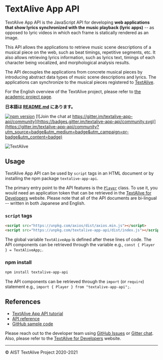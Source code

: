 # TextAlive App API

TextAlive App API is the JavaScript API for developing **web applications that show lyrics synchronized with the music playback (lyric apps)** -- as opposed to lyric videos in which each frame is statically rendered as an image.

This API allows the applications to retrieve music scene descriptions of a musical piece on the web, such as beat timings, repetitive segments, etc. It also allows retrieving lyrics information, such as lyrics text, timings of each character being vocalized, and morphological analysis results.

The API decouples the applications from concrete musical pieces by introducing abstract data types of music scene descriptions and lyrics. The applications can synchronize to the musical pieces registered to [TextAlive](https://textalive.jp).

For the English overview of the TextAlive project, please refer to [the academic project page](https://junkato.jp/textalive/).

**日本語は [README.md](https://github.com/TextAliveJp/textalive-app-api/blob/master/README.md) にあります。**

[![npm version](https://img.shields.io/npm/v/textalive-app-api)](https://www.npmjs.com/package/textalive-app-api) [![Join the chat at https://gitter.im/textalive-app-api/community](https://badges.gitter.im/textalive-app-api/community.svg)](https://gitter.im/textalive-app-api/community?utm_source=badge&utm_medium=badge&utm_campaign=pr-badge&utm_content=badge)

![TextAlive](https://i.gyazo.com/f202c89bb21d0ee24c5213565fe7d1b0.png)

## Usage

TextAlive App API can be used by `script` tags in an HTML document or by installing the npm package `textalive-app-api`.

The primary entry point to the API features is the [`Player`](https://developer.textalive.jp/packages/textalive-app-api/classes/player.html) class. To use it, you would need an application token that can be retrieved in the [TextAlive for Developers](https://developer.textalive.jp) website. Please note that all of the API documents are bi-lingual -- written in both Japanese and English.

### `script` tags

```html
<script src="https://unpkg.com/axios/dist/axios.min.js"></script>
<script src="https://unpkg.com/textalive-app-api/dist/index.js"></script>
```

The global variable `TextAliveApp` is defined after these lines of code. The API components can be retrieved through the variable e.g., `const { Player } = TextAliveApp;`.

### npm install

```sh
npm install textalive-app-api
```

The API components can be retrieved through the `import` (or `require`) statement e.g., `import { Player } from "textalive-app-api";`.

## References

- [TextAlive App API tutorial](https://developer.textalive.jp/app)
- [API reference](https://developer.textalive.jp/packages/textalive-app-api)
- [GitHub sample code](https://github.com/TextAliveJp)

Please reach out to the developer team using [GitHub Issues](https://github.com/TextAliveJp/textalive-app-api/issues?q=is%3Aissue) or [Gitter chat](https://gitter.im/textalive-app-api/community). Also, please refer to the [TextAlive for Developers](https://developer.textalive.jp) website.

---

&copy; AIST TextAlive Project 2020-2021
